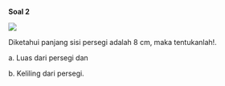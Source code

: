 **Soal 2**

![](resource:assets/md/materi_3/3.1.png "")

Diketahui panjang sisi persegi adalah 8 cm,
maka tentukanlah!.

a. Luas dari persegi dan

b. Keliling dari persegi.